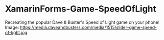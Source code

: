 # XamarinForms-Game-SpeedOfLight
 Recreating the popular Dave & Buster's Speed of Light game on your phone! Image: https://media.daveandbusters.com/media/1515/slider-game-speed-of-light.jpg
